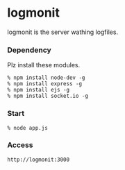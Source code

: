 logmonit
========
logmonit is the server wathing logfiles.
### Dependency
Plz install these modules.

    % npm install node-dev -g
    % npm install express -g
    % npm install ejs -g
    % npm install socket.io -g

### Start

    % node app.js

### Access

    http://logmonit:3000
